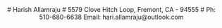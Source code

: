 <div style='text-align: center;'>
  # Harish Allamraju
  # 5579 Clove Hitch Loop, Fremont, CA - 94555
  # Ph: 510-680-6638          Email: hari.allamraju@outlook.com
</div>



